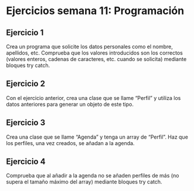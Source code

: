 # Ejercicios semana 11: Programación
## Ejercicio 1
Crea un programa que solicite los datos personales como el nombre,
apellidos, etc. Comprueba que los valores introducidos son los correctos
(valores enteros, cadenas de caracteres, etc. cuando se solicita) mediante
bloques try catch.

## Ejercicio 2
Con el ejercicio anterior, crea una clase que se llame “Perfil” y utiliza los
datos anteriores para generar un objeto de este tipo.

## Ejercicio 3
Crea una clase que se llame “Agenda” y tenga un array de “Perfil”. Haz que
los perfiles, una vez creados, se añadan a la agenda.

## Ejercicio 4
Comprueba que al añadir a la agenda no se añaden perfiles de más (no
supera el tamaño máximo del array) mediante bloques try catch.